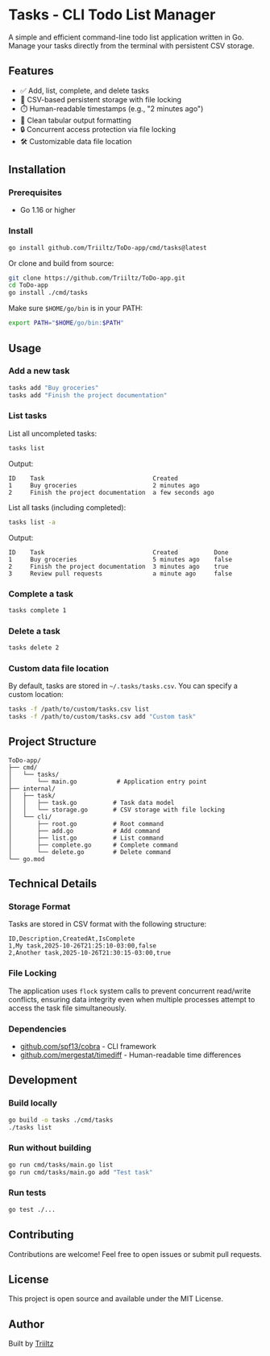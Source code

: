 # Tasks - CLI Todo List Manager

A simple and efficient command-line todo list application written in Go. Manage your tasks directly from the terminal with persistent CSV storage.

## Features

- ✅ Add, list, complete, and delete tasks
- 📝 CSV-based persistent storage with file locking
- ⏱️ Human-readable timestamps (e.g., "2 minutes ago")
- 🎨 Clean tabular output formatting
- 🔒 Concurrent access protection via file locking
- 🛠️ Customizable data file location

## Installation

### Prerequisites

- Go 1.16 or higher

### Install

```bash
go install github.com/Triiltz/ToDo-app/cmd/tasks@latest
```

Or clone and build from source:

```bash
git clone https://github.com/Triiltz/ToDo-app.git
cd ToDo-app
go install ./cmd/tasks
```

Make sure `$HOME/go/bin` is in your PATH:

```bash
export PATH="$HOME/go/bin:$PATH"
```

## Usage

### Add a new task

```bash
tasks add "Buy groceries"
tasks add "Finish the project documentation"
```

### List tasks

List all uncompleted tasks:

```bash
tasks list
```

Output:
```
ID    Task                              Created
1     Buy groceries                     2 minutes ago
2     Finish the project documentation  a few seconds ago
```

List all tasks (including completed):

```bash
tasks list -a
```

Output:
```
ID    Task                              Created          Done
1     Buy groceries                     5 minutes ago    false
2     Finish the project documentation  3 minutes ago    true
3     Review pull requests              a minute ago     false
```

### Complete a task

```bash
tasks complete 1
```

### Delete a task

```bash
tasks delete 2
```

### Custom data file location

By default, tasks are stored in `~/.tasks/tasks.csv`. You can specify a custom location:

```bash
tasks -f /path/to/custom/tasks.csv list
tasks -f /path/to/custom/tasks.csv add "Custom task"
```

## Project Structure

```
ToDo-app/
├── cmd/
│   └── tasks/
│       └── main.go           # Application entry point
├── internal/
│   ├── task/
│   │   ├── task.go          # Task data model
│   │   └── storage.go       # CSV storage with file locking
│   └── cli/
│       ├── root.go          # Root command
│       ├── add.go           # Add command
│       ├── list.go          # List command
│       ├── complete.go      # Complete command
│       └── delete.go        # Delete command                  
└── go.mod
```

## Technical Details

### Storage Format

Tasks are stored in CSV format with the following structure:

```csv
ID,Description,CreatedAt,IsComplete
1,My task,2025-10-26T21:25:10-03:00,false
2,Another task,2025-10-26T21:30:15-03:00,true
```

### File Locking

The application uses `flock` system calls to prevent concurrent read/write conflicts, ensuring data integrity even when multiple processes attempt to access the task file simultaneously.

### Dependencies

- [github.com/spf13/cobra](https://github.com/spf13/cobra) - CLI framework
- [github.com/mergestat/timediff](https://github.com/mergestat/timediff) - Human-readable time differences

## Development

### Build locally

```bash
go build -o tasks ./cmd/tasks
./tasks list
```

### Run without building

```bash
go run cmd/tasks/main.go list
go run cmd/tasks/main.go add "Test task"
```

### Run tests

```bash
go test ./...
```

## Contributing

Contributions are welcome! Feel free to open issues or submit pull requests.

## License

This project is open source and available under the MIT License.

## Author

Built by [Triiltz](https://github.com/Triiltz)